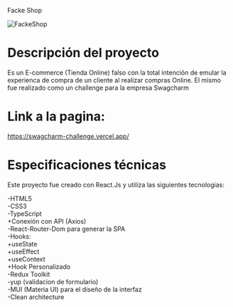 Facke Shop

![FackeShop](https://user-images.githubusercontent.com/67384494/215011563-7b16f21f-c94d-44ad-8e59-dcffba84096f.png)

# Descripción del proyecto

Es un E-commerce (Tienda Online) falso con la total intención de emular la experienca de compra de un cliente al realizar compras Online. El mismo fue realizado como un challenge para la empresa Swagcharm

# Link a la pagina:
https://swagcharm-challenge.vercel.app/

# Especificaciones técnicas
Este proyecto fue creado con React.Js y utiliza las siguientes tecnologias:

-HTML5\
-CSS3\
-TypeScript\
  +Conexión con API (Axios)\
-React-Router-Dom para generar la SPA\
-Hooks:\
  +useState\
  +useEffect\
  +useContext\
  +Hook Personalizado\
-Redux Toolkit\
-yup (validacion de formulario)\
-MUI (Materia UI) para el diseño de la interfaz\
-Clean architecture
